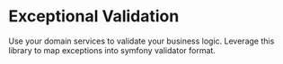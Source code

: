 # Exceptional Validation

Use your domain services to validate your business logic.
Leverage this library to map exceptions into symfony validator format.
